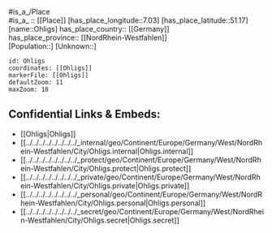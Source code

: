 ﻿---
location: [51.17,7.03] 
mapzoom: [7,12] 
mapmarker: city 
type: City
tags:
- geo/City


SpocWebEntityId: 33079
isDeleted: false
confidential: public

---
#is_a_/Place  
#is_a_ :: [[Place]] 
[has_place_longitude::7.03] 
[has_place_latitude::51.17] 
[name::Ohligs] 
has_place_country:: [[Germany]]  
has_place_province:: [[NordRhein-Westfahlen]]  
[Population::] 
[Unknown::] 


```leaflet
id: Ohligs
coordinates: [[Ohligs]] 
markerFile: [[Ohligs]] 
defaultZoom: 11 
maxZoom: 18
```


## Confidential Links & Embeds: 
- [[Ohligs|Ohligs]]  
- [[../../../../../../../../_internal/geo/Continent/Europe/Germany/West/NordRhein-Westfahlen/City/Ohligs.internal|Ohligs.internal]] 
- [[../../../../../../../../_protect/geo/Continent/Europe/Germany/West/NordRhein-Westfahlen/City/Ohligs.protect|Ohligs.protect]] 
- [[../../../../../../../../_private/geo/Continent/Europe/Germany/West/NordRhein-Westfahlen/City/Ohligs.private|Ohligs.private]] 
- [[../../../../../../../../_personal/geo/Continent/Europe/Germany/West/NordRhein-Westfahlen/City/Ohligs.personal|Ohligs.personal]] 
- [[../../../../../../../../_secret/geo/Continent/Europe/Germany/West/NordRhein-Westfahlen/City/Ohligs.secret|Ohligs.secret]] 
